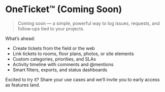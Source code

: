 # OneTicket™ (Coming Soon)

> Coming soon — a simple, powerful way to log issues, requests, and follow‑ups tied to your projects.

What’s ahead:

- Create tickets from the field or the web
- Link tickets to rooms, floor plans, photos, or site elements
- Custom categories, priorities, and SLAs
- Activity timeline with comments and @mentions
- Smart filters, exports, and status dashboards

Excited to try it? Share your use cases and we’ll invite you to early access as features land.
